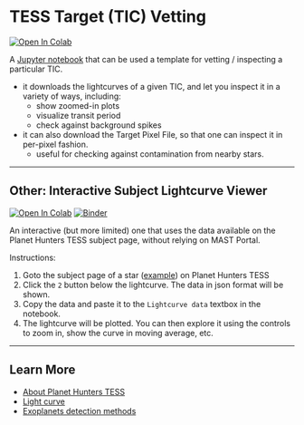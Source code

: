 # TESS Target (TIC) Vetting

  [![Open In Colab](https://colab.research.google.com/assets/colab-badge.svg)](https://colab.research.google.com/github/orionlee/PH_TESS_I_LightCurveViewer/blob/master/TIC_Vetting.ipynb)

A [Jupyter notebook](TIC_Vetting.ipynb) that can be used a template for vetting / inspecting a particular TIC.

- it downloads the lightcurves of a given TIC, and let you inspect it in a variety of ways, including:
  - show zoomed-in plots
  - visualize transit period
  - check against background spikes
- it can also download the Target Pixel File, so that one can inspect it in per-pixel fashion.
  - useful for checking against contamination from nearby stars.


---

## Other: Interactive Subject Lightcurve Viewer

  [![Open In Colab](https://colab.research.google.com/assets/colab-badge.svg)](https://colab.research.google.com/github/orionlee/PH_TESS_I_LightCurveViewer/blob/master/PH_TESS_I_LightCurveViewer.ipynb)
  [![Binder](https://mybinder.org/badge_logo.svg)](https://mybinder.org/v2/gh/orionlee/PH_TESS_I_LightCurveViewer/master?filepath=PH_TESS_I_LightCurveViewer.ipynb)

An interactive (but more limited) one that uses the data available on the Planet Hunters TESS subject page, without relying on MAST Portal.

Instructions:

1. Goto the subject page of a star ([example](https://www.zooniverse.org/projects/nora-dot-eisner/planet-hunters-tess/talk/subjects/36971891)) on Planet Hunters TESS
2. Click the `2` button below the lightcurve. The data in json format will be shown.
3. Copy the data and paste it to the `Lightcurve data` textbox in the notebook.
4. The lightcurve will be plotted. You can then explore it using the controls to zoom in, show the curve in moving average, etc.

---
## Learn More
- [About Planet Hunters TESS](https://www.zooniverse.org/projects/nora-dot-eisner/planet-hunters-tess/about/research)
- [Light curve](https://en.wikipedia.org/wiki/Light_curve)
- [Exoplanets detection methods](https://en.wikipedia.org/wiki/Methods_of_detecting_exoplanets)


